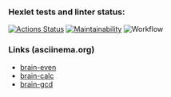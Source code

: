 ### Hexlet tests and linter status:
[![Actions Status](https://github.com/byehard/frontend-project-lvl1/workflows/hexlet-check/badge.svg)](https://github.com/byehard/frontend-project-lvl1/actions)
[![Maintainability](https://api.codeclimate.com/v1/badges/e53478d11140a6468051/maintainability)](https://codeclimate.com/github/byehard/frontend-project-lvl1/maintainability)
![Workflow](https://github.com/byehard/frontend-project-lvl1/workflows/.github/workflows/hexlet-check.yml/badge.svg)

### Links (asciinema.org)
* [brain-even](https://asciinema.org/a/rpt9bwmFzELYBb23iD71Y4g1U)
* [brain-calc](https://asciinema.org/a/tJUa7jho0RbdcVBkpL8FUNz3m)
* [brain-gcd](https://asciinema.org/a/C4zDX1ICd1SW04zpPujQYt9Z7)